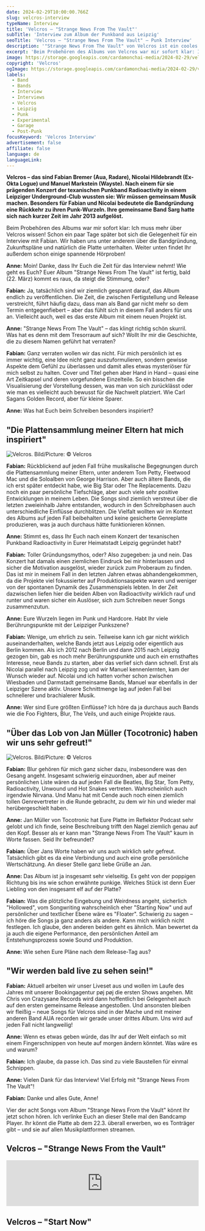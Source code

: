 ```yaml
---
date: 2024-02-29T10:00:00.766Z
slug: velcros-interview
typeName: Interview
title: 'Velcros – "Strange News From The Vault"'
subTitle: 'Interview zum Album der Punkband aus Leipzig'
seoTitle: 'Velcros – "Strange News From The Vault" – Punk Interview'
description: '"Strange News From The Vault" von Velcros ist ein cooles Punk-Album, dass Ihr auf jeden Fall hören solltet! Lest jetzt mein Interview mit Band Member Fabian Bremer!'
excerpt: 'Beim Probehören des Albums von Velcros war mir sofort klar: Ich muss mehr über diese Band erfahren! Schon ein paar Tage später bot sich die Gelegenheit für ein Interview mit Fabian. Wir haben uns unter anderem über die Bandgründung, Zukunftspläne und natürlich die Entstehung von "Strange News From The Vault" unterhalten.'
image: https://storage.googleapis.com/cardamonchai-media/2024-02-29/velcros-interview-jpg-imagine-181818_56423f_1024_768/640.webp
copyright: 'Velcros'
ogImage: https://storage.googleapis.com/cardamonchai-media/2024-02-29/velcros-interview-og-jpg-imagine-282828_2c2220_1200_628/640.webp
labels:
  - Band
  - Bands
  - Interview
  - Interviews
  - Velcros
  - Leipzig
  - Punk
  - Experimental
  - Garage
  - Post-Punk
focusKeyword: 'Velcros Interview'
advertisement: false
affiliate: false
language: de
languageLink:
---
```


**Velcros – das sind Fabian Bremer (Aua, Radare), Nicolai Hildebrandt (Ex-Okta Logue) und Manuel Markstein (Wayste). Nach einem für sie prägenden Konzert der texanischen Punkband Radioactivity in einem Leipziger Underground-Club wussten sie: Wir müssen gemeinsam Musik machen. Besonders für Fabian und Nicolai bedeutete die Bandgründung eine Rückkehr zu ihren Punk-Wurzeln. Ihre gemeinsame Band Sarg hatte sich nach kurzer Zeit im Jahr 2013 aufgelöst.**

Beim Probehören des Albums war mir sofort klar: Ich muss mehr über Velcros wissen! Schon ein paar Tage später bot sich die Gelegenheit für ein Interview mit Fabian. Wir haben uns unter anderem über die Bandgründung, Zukunftspläne und natürlich die Platte unterhalten. Weiter unten findet Ihr außerdem schon einige spannende Hörproben!

**Anne:** Moin! Danke, dass Ihr Euch die Zeit für das Interview nehmt! Wie geht es Euch? Euer Album "Strange News From The Vault" ist fertig, bald (22. März) kommt es raus, da steigt die Stimmung, oder?

**Fabian:** Ja, tatsächlich sind wir ziemlich gespannt darauf, das Album endlich zu veröffentlichen. Die Zeit, die zwischen Fertigstellung und Release verstreicht, führt häufig dazu, dass man als Band gar nicht mehr so dem Termin entgegenfiebert – aber das fühlt sich in diesem Fall anders für uns an. Vielleicht auch, weil es das erste Album mit einem neuen Projekt ist.

**Anne:** "Strange News From The Vault" – das klingt richtig schön skurril. Was hat es denn mit dem Tresorraum auf sich? Wollt Ihr mir die Geschichte, die zu diesem Namen geführt hat verraten?

**Fabian:** Ganz verraten wollen wir das nicht. Für mich persönlich ist es immer wichtig, eine Idee nicht ganz auszuformulieren, sondern gewisse Aspekte dem Gefühl zu überlassen und damit alles etwas mysteriöser für mich selbst zu halten. Cover und Titel gehen aber Hand in Hand – quasi eine Art Zeitkapsel und deren vorgefundene Einzelteile. So ein bisschen die Visualisierung der Vorstellung dessen, was man von sich zurücklässt oder wie man es vielleicht auch bewusst für die Nachwelt platziert. Wie Carl Sagans Golden Record, aber für kleine Sparer.

**Anne:** Was hat Euch beim Schreiben besonders inspiriert?

## "Die Plattensammlung meiner Eltern hat mich inspiriert"

![Velcros. Bild/Picture: © Velcros](https://storage.googleapis.com/cardamonchai-media/2024-02-29/velcros-strange-news-promo-2024-e-color-high-jpg-imagine-281818_482724_640_800/640.webp 'Velcros. Bild/Picture: © Velcros')

**Fabian:** Rückblickend auf jeden Fall frühe musikalische Begegnungen durch die Plattensammlung meiner Eltern, unter anderem Tom Petty, Fleetwood Mac und die Soloalben von George Harrison. Aber auch ältere Bands, die ich erst später entdeckt habe, wie Big Star oder The Replacements. Dazu noch ein paar persönliche Tiefschläge, aber auch viele sehr positive Entwicklungen in meinem Leben. Die Songs sind ziemlich verstreut über die letzten zweieinhalb Jahre entstanden, wodurch in den Schreibphasen auch unterschiedliche Einflüsse durchblitzen. Die Vielfalt wollten wir im Kontext des Albums auf jeden Fall beibehalten und keine gesicherte Genreplatte produzieren, was ja auch durchaus hätte funktionieren können.

**Anne:** Stimmt es, dass Ihr Euch nach einem Konzert der texanischen Punkband Radioactivity in Eurer Heimatstadt Leipzig gegründet habt?

**Fabian:** Toller Gründungsmythos, oder? Also zugegeben: ja und nein. Das Konzert hat damals einen ziemlichen Eindruck bei mir hinterlassen und sicher die Motivation ausgelöst, wieder zurück zum Proberaum zu finden. Das ist mir in meinem Fall in den letzten Jahren etwas abhandengekommen, da die Projekte viel fokussierter auf Produktionsaspekte waren und weniger von der spontanen Dynamik des Zusammenspiels lebten. In der Zeit dazwischen liefen hier die beiden Alben von Radioactivity wirklich rauf und runter und waren sicher ein Auslöser, sich zum Schreiben neuer Songs zusammenzutun.

**Anne:** Eure Wurzeln liegen im Punk und Hardcore. Habt Ihr viele Berührungspunkte mit der Leipziger Punkszene?

**Fabian:** Wenige, um ehrlich zu sein. Teilweise kann ich gar nicht wirklich auseinanderhalten, welche Bands jetzt aus Leipzig oder eigentlich aus Berlin kommen. Als ich 2012 nach Berlin und dann 2015 nach Leipzig gezogen bin, gab es noch mehr Berührungspunkte und auch ein ernsthaftes Interesse, neue Bands zu starten, aber das verlief sich dann schnell. Erst als Nicolai parallel nach Leipzig zog und wir Manuel kennenlernten, kam der Wunsch wieder auf. Nicolai und ich hatten vorher schon zwischen Wiesbaden und Darmstadt gemeinsame Bands, Manuel war ebenfalls in der Leipziger Szene aktiv. Unsere Schnittmenge lag auf jeden Fall bei schnellerer und brachialerer Musik.

**Anne:** Wer sind Eure größten Einflüsse? Ich höre da ja durchaus auch Bands wie die Foo Fighters, Blur, The Veils, und auch einige Projekte raus.

## "Über das Lob von Jan Müller (Tocotronic) haben wir uns sehr gefreut!"

![Velcros. Bild/Picture: © Velcros](https://storage.googleapis.com/cardamonchai-media/2024-02-29/velcros1700128483255016-jpg-imagine-f8f8e8_b7b6b2_440_440/640.webp 'Velcros. Bild/Picture: © Velcros')

**Fabian:** Blur gehören für mich ganz sicher dazu, insbesondere was den Gesang angeht. Insgesamt schwierig einzuordnen, aber auf meiner persönlichen Liste wären da auf jeden Fall die Beatles, Big Star, Tom Petty, Radioactivity, Unwound und Hot Snakes vertreten. Wahrscheinlich auch irgendwie Nirvana. Und Manu hat mit Cende auch noch einen ziemlich tollen Genrevertreter in die Runde gebracht, zu dem wir hin und wieder mal herübergeschielt haben.

**Anne:** Jan Müller von Tocotronic hat Eure Platte im Reflektor Podcast sehr gelobt und ich finde, seine Beschreibung trifft den Nagel ziemlich genau auf den Kopf. Besser als er kann man "Strange News From The Vault" kaum in Worte fassen. Seid Ihr befreundet?

**Fabian:** Über Jans Worte haben wir uns auch wirklich sehr gefreut. Tatsächlich gibt es da eine Verbindung und auch eine große persönliche Wertschätzung. An dieser Stelle ganz liebe Grüße an Jan.

**Anne:** Das Album ist ja insgesamt sehr vielseitig. Es geht von der poppigen Richtung bis ins wie schon erwähnte punkige. Welches Stück ist denn Euer Liebling von den insgesamt elf auf der Platte?

**Fabian:** Was die plötzliche Eingebung und Weirdness angeht, sicherlich "Hollowed", vom Songwriting wahrscheinlich eher "Starting Now" und auf persönlicher und textlicher Ebene wäre es "Floater". Schwierig zu sagen – ich höre die Songs ja ganz anders als andere. Kann mich wirklich nicht festlegen. Ich glaube, den anderen beiden geht es ähnlich. Man bewertet da ja auch die eigene Performance, den persönlichen Anteil am Entstehungsprozess sowie Sound und Produktion.

**Anne:** Wie sehen Eure Pläne nach dem Release-Tag aus?

## "Wir werden bald live zu sehen sein!"

**Fabian:** Aktuell arbeiten wir unser Liveset aus und wollen im Laufe des Jahres mit unserer Bookingagentur pøj pøj die ersten Shows angehen. Mit Chris von Crazysane Records wird dann hoffentlich bei Gelegenheit auch auf den ersten gemeinsame Release angestoßen. Und ansonsten bleiben wir fleißig – neue Songs für Velcros sind in der Mache und mit meiner anderen Band AUA recorden wir gerade unser drittes Album. Uns wird auf jeden Fall nicht langweilig!

**Anne:** Wenn es etwas geben würde, das Ihr auf der Welt einfach so mit einem Fingerschnippen von heute auf morgen ändern könntet. Was wäre es und warum?

**Fabian:** Ich glaube, da passe ich. Das sind zu viele Baustellen für einmal Schnippen.

**Anne:** Vielen Dank für das Interview! Viel Erfolg mit "Strange News From The Vault"!

**Fabian:** Danke und alles Gute, Anne!

Vier der acht Songs vom Album "Strange News From the Vault" könnt Ihr jetzt schon hören. Ich verlinke Euch an dieser Stelle mal den Bandcamp Player. Ihr könnt die Platte ab dem 22.3. überall erwerben, wo es Tonträger gibt – und sie auf allen Musikplattformen streamen.

## Velcros – "Strange News From the Vault"

<iframe
  style="border: 0; width: 100%; height: 120px;"
  src="https://bandcamp.com/EmbeddedPlayer/album=4212572907/size=large/bgcol=ffffff/linkcol=0687f5/tracklist=false/artwork=small/transparent=true/"
  seamless
>
  <a href="https://velcros.bandcamp.com/album/strange-news-from-the-vault-2">
    Strange News From the Vault by VELCROS
  </a>
</iframe>

## Velcros – "Start Now"

<YouTube id="FrsMUzIJ0Hg" />
